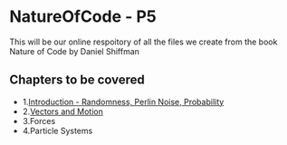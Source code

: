 # NatureOfCode - P5

This will be our online respoitory of all the files we create from the book Nature of Code by Daniel Shiffman

## Chapters to be covered
- 1.[Introduction - Randomness, Perlin Noise, Probability](01_Introduction/)
- 2.[Vectors and Motion](02_Vectors/)
- 3.Forces
- 4.Particle Systems
